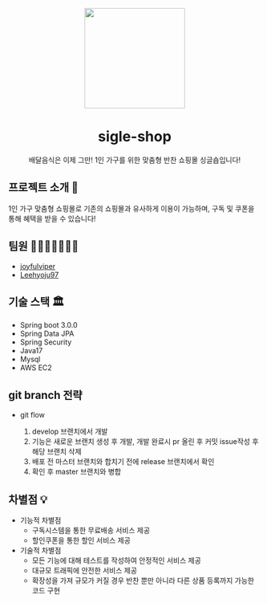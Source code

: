
<p align="middle" >
  <img width="200px;" src="https://user-images.githubusercontent.com/79970349/209375909-69107c52-722f-4536-93c6-a7bc5146d23d.png"/>
</p>
<h1 align="middle">sigle-shop</h1>
<p align="middle">배달음식은 이제 그만! 1인 가구를 위한 맞춤형 반찬 쇼핑몰 싱글숍입니다!</p>

## 프로젝트 소개 📝

1인 가구 맞춤형 쇼핑몰로 기존의 쇼핑몰과 유사하게 이용이 가능하며, 구독 및 쿠폰을 통해 혜택을 받을 수 있습니다!

## 팀원 👨‍👨‍👧‍👧👩‍👦‍👦
* [joyfulviper](https://github.com/joyfulviper)
* [Leehyoju97](https://github.com/Leehyoju97)

## 기술 스택 🏛
- Spring boot 3.0.0
- Spring Data JPA
- Spring Security
- Java17
- Mysql
- AWS EC2

## git branch 전략
* git flow

  1. develop 브랜치에서 개발
  2. 기능은 새로운 브랜치 생성 후 개발, 개발 완료시 pr 올린 후 커밋 issue작성 후 해당 브랜치 삭제 
  3. 배포 전 마스터 브랜치와 합치기 전에 release 브랜치에서 확인 
  4. 확인 후 master 브랜치와 병합

## 차별점 💡
* 기능적 차별점
    * 구독시스템을 통한 무료배송 서비스 제공
    * 할인쿠폰을 통한 할인 서비스 제공
* 기술적 차별점
    * 모든 기능에 대해 테스트를 작성하여 안정적인 서비스 제공
    * 대규모 트래픽에 안전한 서비스 제공
    * 확장성을 가져 규모가 커질 경우 반찬 뿐만 아니라 다른 상품 등록까지 가능한 코드 구현


